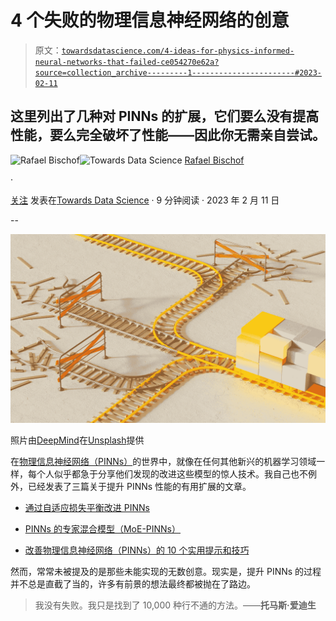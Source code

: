 # 4 个失败的物理信息神经网络的创意

> 原文：[`towardsdatascience.com/4-ideas-for-physics-informed-neural-networks-that-failed-ce054270e62a?source=collection_archive---------1-----------------------#2023-02-11`](https://towardsdatascience.com/4-ideas-for-physics-informed-neural-networks-that-failed-ce054270e62a?source=collection_archive---------1-----------------------#2023-02-11)

## 这里列出了几种对 PINNs 的扩展，它们要么没有提高性能，要么完全破坏了性能——因此你无需亲自尝试。

[](https://rabischof.medium.com/?source=post_page-----ce054270e62a--------------------------------)![Rafael Bischof](https://rabischof.medium.com/?source=post_page-----ce054270e62a--------------------------------)[](https://towardsdatascience.com/?source=post_page-----ce054270e62a--------------------------------)![Towards Data Science](https://towardsdatascience.com/?source=post_page-----ce054270e62a--------------------------------) [Rafael Bischof](https://rabischof.medium.com/?source=post_page-----ce054270e62a--------------------------------)

·

[关注](https://medium.com/m/signin?actionUrl=https%3A%2F%2Fmedium.com%2F_%2Fsubscribe%2Fuser%2F913c6c1e6a94&operation=register&redirect=https%3A%2F%2Ftowardsdatascience.com%2F4-ideas-for-physics-informed-neural-networks-that-failed-ce054270e62a&user=Rafael+Bischof&userId=913c6c1e6a94&source=post_page-913c6c1e6a94----ce054270e62a---------------------post_header-----------) 发表在[Towards Data Science](https://towardsdatascience.com/?source=post_page-----ce054270e62a--------------------------------) · 9 分钟阅读 · 2023 年 2 月 11 日[](https://medium.com/m/signin?actionUrl=https%3A%2F%2Fmedium.com%2F_%2Fvote%2Ftowards-data-science%2Fce054270e62a&operation=register&redirect=https%3A%2F%2Ftowardsdatascience.com%2F4-ideas-for-physics-informed-neural-networks-that-failed-ce054270e62a&user=Rafael+Bischof&userId=913c6c1e6a94&source=-----ce054270e62a---------------------clap_footer-----------)

--

[](https://medium.com/m/signin?actionUrl=https%3A%2F%2Fmedium.com%2F_%2Fbookmark%2Fp%2Fce054270e62a&operation=register&redirect=https%3A%2F%2Ftowardsdatascience.com%2F4-ideas-for-physics-informed-neural-networks-that-failed-ce054270e62a&source=-----ce054270e62a---------------------bookmark_footer-----------)![](img/3cf70f1cea6074bd3edb27d1586c5dfd.png)

照片由[DeepMind](https://unsplash.com/es/@deepmind?utm_source=medium&utm_medium=referral)在[Unsplash](https://unsplash.com/?utm_source=medium&utm_medium=referral)提供

在[物理信息神经网络（PINNs）](https://www.sciencedirect.com/science/article/pii/S0021999118307125)的世界中，就像在任何其他新兴的机器学习领域一样，每个人似乎都急于分享他们发现的改进这些模型的惊人技术。我自己也不例外，已经发表了三篇关于提升 PINNs 性能的有用扩展的文章。

+   [通过自适应损失平衡改进 PINNs](https://medium.com/@rafael.bischof07/improving-pinns-through-adaptive-loss-balancing-55662759e701)

+   [PINNs 的专家混合模型（MoE-PINNs）](https://medium.com/@rafael.bischof07/mixture-of-experts-for-pinns-moe-pinns-6520adf32438)

+   [改善物理信息神经网络（PINNs）的 10 个实用提示和技巧](https://medium.com/@rafael.bischof07/10-useful-hints-and-tricks-for-improving-pinns-1a5dd7b86001)

然而，常常未被提及的是那些未能实现的无数创意。现实是，提升 PINNs 的过程并不总是直截了当的，许多有前景的想法最终都被抛在了路边。

> 我没有失败。我只是找到了 10,000 种行不通的方法。——**托马斯·爱迪生**
